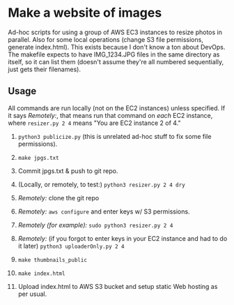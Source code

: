 Make a website of images
========================

Ad-hoc scripts for using a group of AWS EC3 instances to resize photos
in parallel. Also for some local operations (change S3 file
permissions, generate index.html). This exists because I don't know a
ton about DevOps. The makefile expects to have IMG_1234.JPG files in
the same directory as itself, so it can list them (doesn't assume
they're all numbered sequentially, just gets their filenames).

Usage
--------

All commands are run locally (not on the EC2 instances) unless
specified. If it says _Remotely:_, that means run that command on
_each_ EC2 instance, where `resizer.py 2 4` means "You are EC2
instance 2 of 4."

1. `python3 publicize.py` (this is unrelated ad-hoc stuff to fix some
    file permissions).

2. `make jpgs.txt`

3. Commit jpgs.txt & push to git repo.

4. (Locally, or remotely, to test:) `python3 resizer.py 2 4 dry`

5. _Remotely:_ clone the git repo

6. _Remotely:_ `aws configure` and enter keys w/ S3 permissions.

7. _Remotely (for example):_ `sudo python3 resizer.py 2 4`

8. _Remotely:_ (if you forgot to enter keys in your EC2 instance and
    had to do it later) `python3 uploaderOnly.py 2 4`

9. `make thumbnails_public`

10. `make index.html`

11. Upload index.html to AWS S3 bucket and setup static Web hosting as
    per usual.
